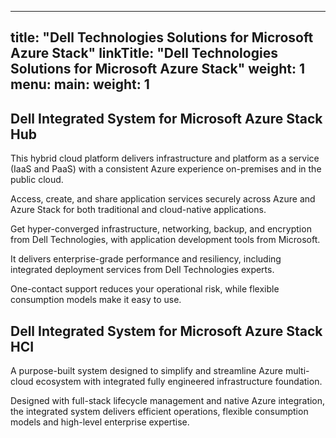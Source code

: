 
---
title: "Dell Technologies Solutions for Microsoft Azure Stack"
linkTitle: "Dell Technologies Solutions for Microsoft Azure Stack"
weight: 1
menu:
  main:
    weight: 1
---

## Dell Integrated System for Microsoft Azure Stack Hub
This hybrid cloud platform delivers infrastructure and platform as a service (IaaS and PaaS) with a consistent Azure experience on-premises and in the public cloud.

Access, create, and share application services securely across Azure and Azure Stack for both traditional and cloud-native applications.

Get hyper-converged infrastructure, networking, backup, and encryption from Dell Technologies, with application development tools from Microsoft.

It delivers enterprise-grade performance and resiliency, including integrated deployment services from Dell Technologies experts.

One-contact support reduces your operational risk, while flexible consumption models make it easy to use.

## Dell Integrated System for Microsoft Azure Stack HCI
A purpose-built system designed to simplify and streamline Azure multi-cloud ecosystem with integrated fully engineered infrastructure foundation.

Designed with full-stack lifecycle management and native Azure integration, the integrated system delivers efficient operations, flexible consumption models and high-level enterprise expertise.
